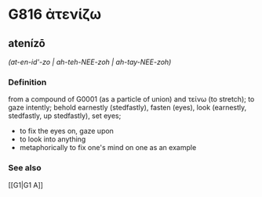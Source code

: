 # G816 ἀτενίζω

## atenízō

_(at-en-id'-zo | ah-teh-NEE-zoh | ah-tay-NEE-zoh)_

### Definition

from a compound of G0001 (as a particle of union) and τείνω (to stretch); to gaze intently; behold earnestly (stedfastly), fasten (eyes), look (earnestly, stedfastly, up stedfastly), set eyes; 

- to fix the eyes on, gaze upon
- to look into anything
- metaphorically to fix one's mind on one as an example

### See also

[[G1|G1 Α]]
